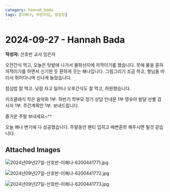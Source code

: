 ```yaml
---
category: hannah_bada
tags: [이해나, 어린이집, 알림장]
---
```


# 2024-09-27 - Hannah Bada

**작성자:** 산호반 교사 임은자  

오전간식  먹고, 오늘은 텃밭에 나가서 물화선지에 끼적이기를 했습니다. 붓에 물을 묻혀 끼적이기를 하면서 신기한 듯 환하게 웃는 해나입니다. 그림그리기 조금 하고,  형님들 따라서 뛰어다니며 신나게 놀았습니다.

점심밥  잘 먹고. 낮잠 자고 일어나 오후간식도 잘 먹고, 하원했습니다.

키즈클래식 작은 음악회 1부.
하반기 학부모 정기 상담 안내문 1부
영유아 발달 선별 검사지 1부.
주간계획안 1부. 보내드립니다.

즐거운 주말 보내세요~^^

오늘 해나 변기에 다 성공했습니다. 주말동안 팬티 입히고 배변훈련 해주시면 될것 같습니다.

## Attached Images
![2024년09년27일-산호반-이해나-6200441771.jpg](https://feghi.github.io/assets/img/bada_photo/2024년09년27일-산호반-이해나-6200441771.jpg)

![2024년09년27일-산호반-이해나-6200441772.jpg](https://feghi.github.io/assets/img/bada_photo/2024년09년27일-산호반-이해나-6200441772.jpg)

![2024년09년27일-산호반-이해나-6200441773.jpg](https://feghi.github.io/assets/img/bada_photo/2024년09년27일-산호반-이해나-6200441773.jpg)

